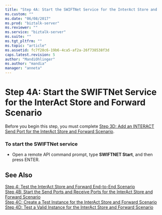 ```yaml
---
title: "Step 4A: Start the SWIFTNet Service for the InterAct Store and Forward Scenario | Microsoft Docs"
ms.custom: ""
ms.date: "06/08/2017"
ms.prod: "biztalk-server"
ms.reviewer: ""
ms.service: "biztalk-server"
ms.suite: ""
ms.tgt_pltfrm: ""
ms.topic: "article"
ms.assetid: fc7f28c6-19b6-4ca5-af2a-26f738538f3d
caps.latest.revision: 5
author: "MandiOhlinger"
ms.author: "mandia"
manager: "anneta"
---
```

# Step 4A: Start the SWIFTNet Service for the InterAct Store and Forward Scenario
Before you begin this step, you must complete [Step 3D: Add an INTERACT Send Port for the InterAct Store and Forward Scenario](../../adapters-and-accelerators/fileact-interact/step-3d-add-an-interact-send-port-for-the-interact-store-and-forward-scenario.md).  
  
### To start the SWIFTNet service  
  
-   Open a remote API command prompt, type **SWIFTNET Start**, and then press ENTER.  
  
## See Also  
 [Step 4: Test the InterAct Store and Forward End-to-End Scenario](../../adapters-and-accelerators/fileact-interact/step-4-test-the-interact-store-and-forward-end-to-end-scenario.md)   
 [Step 4B: Start the Send Ports and Receive Ports for the InterAct Store and Forward Scenario](../../adapters-and-accelerators/fileact-interact/step-4b-start-the-send-and-receive-ports-for-interact-store-and-forward.md)   
 [Step 4C: Create a Test Instance for the InterAct Store and Forward Scenario](../../adapters-and-accelerators/fileact-interact/step-4c-create-a-test-instance-for-the-interact-store-and-forward-scenario.md)   
 [Step 4D: Test a Valid Instance for the InterAct Store and Forward Scenario](../../adapters-and-accelerators/fileact-interact/step-4d-test-a-valid-instance-for-the-interact-store-and-forward-scenario.md)